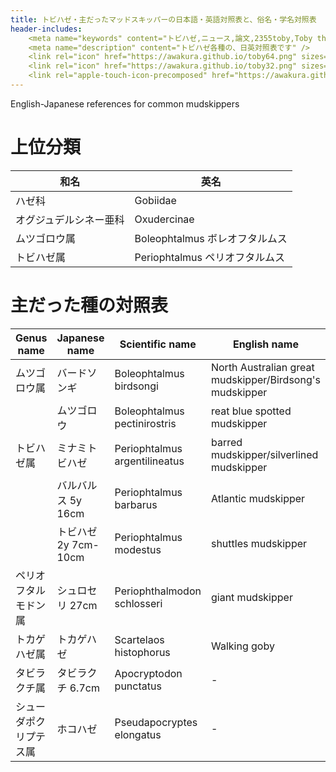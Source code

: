 ```yaml
---
title: トビハゼ・主だったマッドスキッパーの日本語・英語対照表と、俗名・学名対照表
header-includes:
	<meta name="keywords" content="トビハゼ,ニュース,論文,2355toby,Toby the mudskipper,P Modestus" />
	<meta name="description" content="トビハゼ各種の、日英対照表です" />
	<link rel="icon" href="https://awakura.github.io/toby64.png" sizes="64x64" type="image/png" /> 
	<link rel="icon" href="https://awakura.github.io/toby32.png" sizes="32x32" type="image/png" />  
	<link rel="apple-touch-icon-precomposed" href="https://awakura.github.io/toby150.png" />
---
```


 English-Japanese references for common mudskippers

# 上位分類

|和名|英名|
|----|----|
|ハゼ科|Gobiidae|
|オグジュデルシネー亜科|Oxudercinae|
|ムツゴロウ属|Boleophtalmus ボレオフタルムス|
|トビハゼ属|Periophtalmus ペリオフタルムス|

# 主だった種の対照表 

|Genus name|Japanese name|Scientific name|English name	| Links |
|----|----|----|----|----|
|ムツゴロウ属|バードソンギ|Boleophtalmus birdsongi|North Australian great mudskipper/Birdsong's mudskipper|[wiki](https://en.wikipedia.org/wiki/Boleophthalmus_birdsongi)|
||ムツゴロウ  |Boleophtalmus pectinirostris|reat blue spotted mudskipper|[wiki](https://en.wikipedia.org/wiki/Boleophthalmus_pectinirostris)|
|トビハゼ属|ミナミトビハゼ     |Periophtalmus argentilineatus|barred mudskipper/silverlined mudskipper|[wiki](https://en.wikipedia.org/wiki/Barred_mudskipper)|
||バルバルス 5y 16cm	    |Periophtalmus barbarus|Atlantic mudskipper|[wiki](https://en.wikipedia.org/wiki/Atlantic_mudskipper)|
||トビハゼ  2y 7cm-10cm        |Periophtalmus modestus|shuttles mudskipper|[wiki](https://en.wikipedia.org/wiki/Shuttles_hoppfish)|
|ペリオフタルモドン属|シュロセリ 27cm |Periophthalmodon schlosseri|giant mudskipper|[wiki](https://en.wikipedia.org/wiki/Giant_mudskipper)|
|トカゲハゼ属|トカゲハゼ         |Scartelaos histophorus|Walking goby|[fishbase](https://fishbase.mnhn.fr/summary/7487)|
|タビラクチ属|タビラクチ 6.7cm   |Apocryptodon punctatus|-|[fishbase](https://www.fishbase.se/Summary/SpeciesSummary.php?id=55511&lang=japanese)|
|シューダポクリプテス属|ホコハゼ  |Pseudapocryptes elongatus|-|[fishbase](https://www.fishbase.se/Summary/SpeciesSummary.php?id=8409&lang=japanese)|



